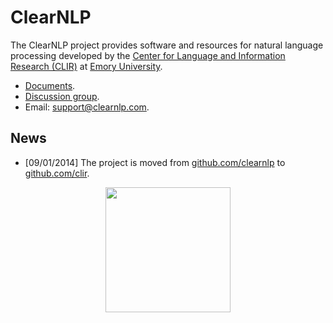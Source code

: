 # ClearNLP

The ClearNLP project provides software and resources for natural language processing developed by the [Center for Language and Information Research (CLIR)](http://clir.emory.edu) at [Emory University](http://emory.edu).

* [Documents](https://github.com/clir/clearnlp/wiki).
* [Discussion group](https://groups.google.com/forum/?fromgroups#!forum/clearnlp).
* Email: [support@clearnlp.com](support@clearnlp.com).

## News

* [09/01/2014] The project is moved from [github.com/clearnlp](http://github.com/clearnlp/) to [github.com/clir](https://github.com/clir/clearnlp).

<p align="center"><img src="http://mathcs.emory.edu/~choi/img/clearnlp-logo.png" width="200" height="200"/></p>